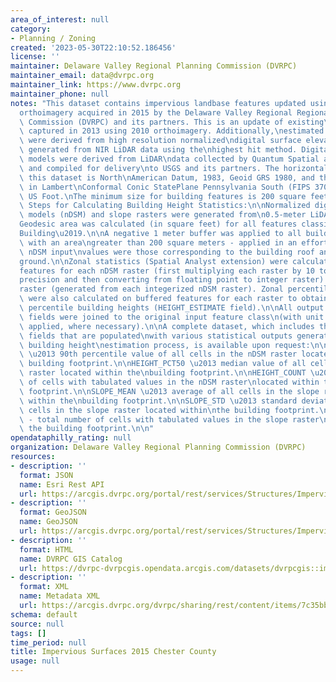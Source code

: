 ```yaml
---
area_of_interest: null
category:
- Planning / Zoning
created: '2023-05-30T22:10:52.186456'
license: ''
maintainer: Delaware Valley Regional Planning Commission (DVRPC)
maintainer_email: data@dvrpc.org
maintainer_link: https://www.dvrpc.org
maintainer_phone: null
notes: "This dataset contains impervious landbase features updated using digital\n\
  orthoimagery acquired in 2015 by the Delaware Valley Regional Regional\nPlanning\
  \ Commission (DVRPC) and its partners. This is an update of existing\nfeatures originally\
  \ captured in 2013 using 2010 orthoimagery. Additionally,\nestimated building heights\
  \ were derived from high resolution normalized\ndigital surface elevation data models\
  \ generated from NIR LiDAR data using the\nhighest hit method. Digital surface elevation\
  \ models were derived from LiDAR\ndata collected by Quantum Spatial and other vendors\
  \ and compiled for delivery\nto USGS and its partners. The horizontal datum for\
  \ this dataset is North\nAmerican Datum, 1983, Geoid GRS 1980, and the data is projected\
  \ in Lambert\nConformal Conic StatePlane Pennsylvania South (FIPS 3702). Units are\
  \ US Foot.\nThe minimum size for building features is 200 square feet.\n\nProcess\
  \ Steps for Calculating Building Height Statistics:\n\nNormalized digital surface\
  \ models (nDSM) and slope rasters were generated from\n0.5-meter LiDAR data.\n\n\
  Geodesic area was calculated (in square feet) for all features classified as\n\u2018\
  Building\u2019.\n\nA negative 1 meter buffer was applied to all building features\
  \ with an area\ngreater than 200 square meters - applied in an effort to ensure\
  \ nDSM input\nvalues were those corresponding to the building roof and not the adjacent\n\
  ground.\n\nZonal statistics (Spatial Analyst extension) were calculated on the buffered\n\
  features for each nDSM raster (first multiplying each raster by 10 to maintain\n\
  precision and then converting from floating point to integer raster) and slope\n\
  raster (generated from each integerized nDSM raster). Zonal percentile\nstatistics\
  \ were also calculated on buffered features for each raster to obtain\nthe 90th\
  \ percentile building heights (HEIGHT_ESTIMATE field).\n\nAll output statistics\
  \ fields were joined to the original input feature class\n(with unit conversions\
  \ applied, where necessary).\n\nA complete dataset, which includes the following\
  \ fields that are populated\nwith various statistical outputs generated during the\
  \ building height\nestimation process, is available upon request:\n\nHEIGHT_PCT90\
  \ \u2013 90th percentile value of all cells in the nDSM raster located\nwithin the\
  \ building footprint.\n\nHEIGHT_PCT50 \u2013 median value of all cells in the nDSM\
  \ raster located within the\nbuilding footprint.\n\nHEIGHT_COUNT \u2013 total number\
  \ of cells with tabulated values in the nDSM raster\nlocated within the building\
  \ footprint.\n\nSLOPE_MEAN \u2013 average of all cells in the slope raster located\
  \ within the\nbuilding footprint.\n\nSLOPE_STD \u2013 standard deviation of all\
  \ cells in the slope raster located within\nthe building footprint.\n\nSLOPE_COUNT\
  \ - total number of cells with tabulated values in the slope raster\nlocated within\
  \ the building footprint.\n\n"
opendataphilly_rating: null
organization: Delaware Valley Regional Planning Commission (DVRPC)
resources:
- description: ''
  format: JSON
  name: Esri Rest API
  url: https://arcgis.dvrpc.org/portal/rest/services/Structures/Impervious_2015_Chester/FeatureServer/0
- description: ''
  format: GeoJSON
  name: GeoJSON
  url: https://arcgis.dvrpc.org/portal/rest/services/Structures/Impervious_2015_Chester/FeatureServer/0/query?where=1=1&outsr=4326&outfields=*&f=geojson
- description: ''
  format: HTML
  name: DVRPC GIS Catalog
  url: https://dvrpc-dvrpcgis.opendata.arcgis.com/datasets/dvrpcgis::impervious-surfaces-2015-chester-county
- description: ''
  format: XML
  name: Metadata XML
  url: https://arcgis.dvrpc.org/dvrpc/sharing/rest/content/items/7c35bb146918431689655236c9454e8c/info/metadata/metadata.xml?format=default
schema: default
source: null
tags: []
time_period: null
title: Impervious Surfaces 2015 Chester County
usage: null
---
```

